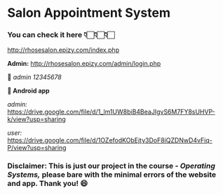 # Salon Appointment System #
### You can check it here 👇🏻👇🏻👇🏻 ###

http://rhosesalon.epizy.com/index.php

__Admin:__ http://rhosesalon.epizy.com/admin/login.php

🔑 *admin*
*12345678*

__📱 Android app__

*admin:* https://drive.google.com/file/d/1_lm1UW8biB4BeaJIgvS6M7FY8sUHVP-k/view?usp=sharing

*user:*  https://drive.google.com/file/d/1OZefodKObEjty3DoF8iQZDNwD4vFiq-P/view?usp=sharing

### __Disclaimer: This is just our project in the course - *Operating Systems,* please bare with the minimal errors of the website and app. Thank you! 😄__ ###
